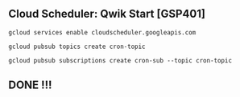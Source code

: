 ## Cloud Scheduler: Qwik Start [GSP401]


```
gcloud services enable cloudscheduler.googleapis.com

gcloud pubsub topics create cron-topic

gcloud pubsub subscriptions create cron-sub --topic cron-topic
```

## DONE !!!
